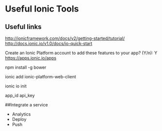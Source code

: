 # Useful Ionic Tools

## Useful links

http://ionicframework.com/docs/v2/getting-started/tutorial/
http://docs.ionic.io/v1.0/docs/io-quick-start


Create an Ionic Platform account to add these features to your app?
(Y/n): Y
https://apps.ionic.io/apps


npm install -g bower

ionic add ionic-platform-web-client

ionic io init

app_id
api_key

##Integrate a service
* Analytics
* Deploy
* Push